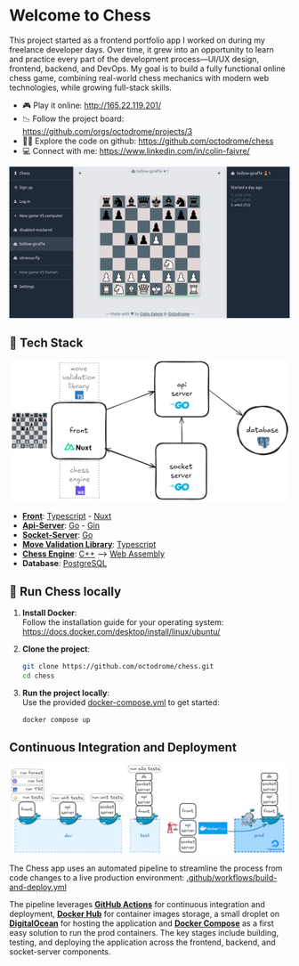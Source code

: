 # Welcome to Chess

This project started as a frontend portfolio app I worked on during my freelance developer days. Over time, it grew into an opportunity to learn and practice every part of the development process—UI/UX design, frontend, backend, and DevOps. My goal is to build a fully functional online chess game, combining real-world chess mechanics with modern web technologies, while growing full-stack skills.

-   🎮 Play it online: http://165.22.119.201/
-   📉 Follow the project board: https://github.com/orgs/octodrome/projects/3
-   🕵️‍♂️ Explore the code on github: https://github.com/octodrome/chess
-   💻 Connect with me: https://www.linkedin.com/in/colin-faivre/

![alt text](./documentation/app_screenshot.png?raw=true)

## 👾 Tech Stack

![alt text](./documentation/chess_stack.png?raw=true)

-   [**Front**](/front/README.md): [Typescript](https://www.typescriptlang.org/) - [Nuxt](https://nuxt.com/)
-   [**Api-Server**](/back/README.md): [Go](https://go.dev/) - [Gin](https://gin-gonic.com/)
-   [**Socket-Server**](/socket-server/README.md): [Go](https://go.dev/)
-   [**Move Validation Library**](/chess-legal-moves/): [Typescript](https://www.typescriptlang.org/)
-   [**Chess Engine**](https://stockfishchess.org/): [C++](https://en.wikipedia.org/wiki/C%2B%2B) --> [Web Assembly](https://webassembly.org/)
-   **Database**: [PostgreSQL](https://www.postgresql.org/)

## 🥷 Run Chess locally

1. **Install Docker**:  
   Follow the installation guide for your operating system:  
   https://docs.docker.com/desktop/install/linux/ubuntu/
2. **Clone the project**:

    ```bash
    git clone https://github.com/octodrome/chess.git
    cd chess
    ```

3. **Run the project locally**:  
   Use the provided [docker-compose.yml](/docker-compose.yml) to get started:
    ```bash
    docker compose up
    ```

## Continuous Integration and Deployment

![alt text](./documentation/ci-cd.png?raw=true)

The Chess app uses an automated pipeline to streamline the process from code changes to a live production environment: [.github/workflows/build-and-deploy.yml](.github/workflows/build-and-deploy.yml)

The pipeline leverages [**GitHub Actions**](https://github.com/features/actions) for continuous integration and deployment, [**Docker Hub**](https://hub.docker.com/) for container images storage, a small droplet on [**DigitalOcean**](https://www.digitalocean.com/) for hosting the application and [**Docker Compose**](https://docs.docker.com/compose/) as a first easy solution to run the prod containers. The key stages include building, testing, and deploying the application across the frontend, backend, and socket-server components.
